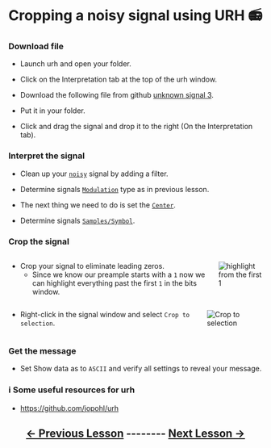 # Cropping a noisy signal using URH 📻

### Download file

- Launch urh and open your folder.

- Click on the Interpretation tab at the top of the urh window.

- Download the following file from github [unknown signal 3](https://github.com/python-can-define-radio/sdr-course/raw/main/classroom_activities/Ch03_Analyzing_Signals_URH/unknown_signal_3.complex).

- Put it in your folder.

- Click and drag the signal and drop it to the right (On the Interpretation tab).

### Interpret the signal

- Clean up your [`noisy`](https://github.com/python-can-define-radio/sdr-course/blob/main/classroom_activities/Ch03_Analyzing_Signals_URH/050_Interpret_unknown_noisy_signal.md) signal by adding a filter.

- Determine signals [`Modulation`](https://github.com/python-can-define-radio/sdr-course/blob/main/classroom_activities/Ch03_Analyzing_Signals_URH/020_Modulation.md) type as in previous lesson.

- The next thing we need to do is set the [`Center`](https://github.com/python-can-define-radio/sdr-course/blob/main/classroom_activities/Ch03_Analyzing_Signals_URH/050_Interpret_unknown_noisy_signal.md).

- Determine signals [`Samples/Symbol`](https://github.com/python-can-define-radio/sdr-course/blob/main/classroom_activities/Ch03_Analyzing_Signals_URH/040_Interpret_unknown_signal.md).

### Crop the signal

<div class="columns">
<div class="column">

- Crop your signal to eliminate leading zeros.
    - Since we know our preample starts with a `1` now we can highlight everything past the first `1` in the bits window.

</div>
<div class="column">

![highlight from the first 1](https://github.com/python-can-define-radio/sdr-course/blob/main/classroom_activities/Ch03_Analyzing_Signals_URH/Images/highlightfirst1.png?raw=true)

</div>
</div>

<!-- pandoc-only ### Crop the signal -->

<div class="columns">
<div class="column">

- Right-click in the signal window and select `Crop to selection`.

</div>
<div class="column">

![Crop to selection](https://github.com/python-can-define-radio/sdr-course/blob/main/classroom_activities/Ch03_Analyzing_Signals_URH/Images/crop.png?raw=true)

</div>
</div>

### Get the message

- Set Show data as to `ASCII` and verify all settings to reveal your message.

<!-- ### Additional practice

Yet another option for the `generate_ook_modulated_example_file` function is `message_delay`:

```python3
from pcdr.v0_compat import generate_ook_modulated_example_file
generate_ook_modulated_example_file("my_example_ook_file.complex", noise=True, message_delay=True)
``` -->

### ℹ️ Some useful resources for urh <!-- pandoc-exclude-line --> 

- https://github.com/jopohl/urh <!-- pandoc-exclude-line --> 

## <p align="center">[&larr; Previous Lesson](https://github.com/python-can-define-radio/sdr-course/blob/main/classroom_activities/Ch03_Analyzing_Signals_URH/050_Interpret_unknown_noisy_signal.md)  --------  [Next Lesson &rarr;](https://github.com/python-can-define-radio/sdr-course/blob/main/classroom_activities/Ch03_Analyzing_Signals_URH/070_Interpret_multiple_noisy_signals.md)</p> <!-- pandoc-exclude-line --> 
